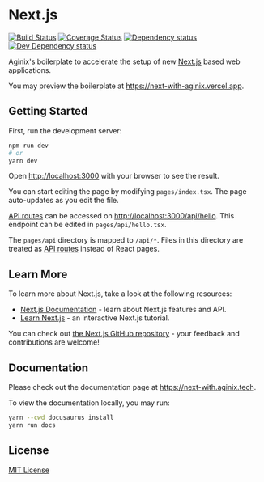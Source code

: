 # Next.js

[![Build Status][build-status-image]][build-status-url] [![Coverage Status][codecov-image]][codecov-url] [![Dependency status][david-dm-image]][david-dm-url] [![Dev Dependency status][david-dm-dev-image]][david-dm-dev-url]

[build-status-url]: https://github.com/aginix/next-with-aginix/actions
[build-status-image]: https://img.shields.io/github/workflow/status/aginix/next-with-aginix/Node%20CI/master
[codecov-url]: https://codecov.io/gh/aginix/next-with-aginix
[codecov-image]: https://img.shields.io/codecov/c/github/aginix/next-with-aginix/master.svg
[david-dm-url]: https://david-dm.org/aginix/next-with-aginix
[david-dm-image]: https://img.shields.io/david/aginix/next-with-aginix.svg
[david-dm-dev-url]: https://david-dm.org/aginix/next-with-aginix?type=dev
[david-dm-dev-image]: https://img.shields.io/david/dev/aginix/next-with-aginix.svg

Aginix's boilerplate to accelerate the setup of new [Next.js](https://nextjs.org/) based web applications.

You may preview the boilerplate at https://next-with-aginix.vercel.app.

## Getting Started

First, run the development server:

```bash
npm run dev
# or
yarn dev
```

Open [http://localhost:3000](http://localhost:3000) with your browser to see the result.

You can start editing the page by modifying `pages/index.tsx`. The page auto-updates as you edit the file.

[API routes](https://nextjs.org/docs/api-routes/introduction) can be accessed on [http://localhost:3000/api/hello](http://localhost:3000/api/hello). This endpoint can be edited in `pages/api/hello.tsx`.

The `pages/api` directory is mapped to `/api/*`. Files in this directory are treated as [API routes](https://nextjs.org/docs/api-routes/introduction) instead of React pages.

## Learn More

To learn more about Next.js, take a look at the following resources:

- [Next.js Documentation](https://nextjs.org/docs) - learn about Next.js features and API.
- [Learn Next.js](https://nextjs.org/learn) - an interactive Next.js tutorial.

You can check out [the Next.js GitHub repository](https://github.com/vercel/next.js/) - your feedback and contributions are welcome!

## Documentation

Please check out the documentation page at https://next-with.aginix.tech.

To view the documentation locally, you may run:

```bash
yarn --cwd docusaurus install
yarn run docs
```

## License

[MIT License](./LICENSE.md)
